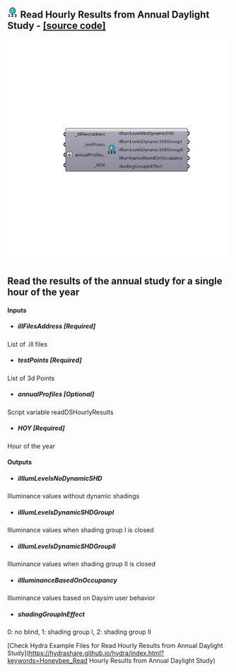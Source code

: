 ## ![](../../images/icons/Read_Hourly_Results_from_Annual_Daylight_Study.png) Read Hourly Results from Annual Daylight Study - [[source code]](https://github.com/ladybug-tools/honeybee-legacy/tree/master/src/Honeybee_Read%20Hourly%20Results%20from%20Annual%20Daylight%20Study.py)

![](../../images/components/Read_Hourly_Results_from_Annual_Daylight_Study.png)

Read the results of the annual study for a single hour of the year
 -
 

#### Inputs
* ##### illFilesAddress [Required]
List of .ill files
* ##### testPoints [Required]
List of 3d Points
* ##### annualProfiles [Optional]
Script variable readDSHourlyResults
* ##### HOY [Required]
Hour of the year

#### Outputs
* ##### iIllumLevelsNoDynamicSHD
Illuminance values without dynamic shadings
* ##### iIllumLevelsDynamicSHDGroupI
Illuminance values when shading group I is closed
* ##### iIllumLevelsDynamicSHDGroupII
Illuminance values when shading group II is closed
* ##### iIlluminanceBasedOnOccupancy
Illuminance values based on Daysim user behavior
* ##### shadingGroupInEffect
0: no blind, 1: shading group I, 2: shading group II


[Check Hydra Example Files for Read Hourly Results from Annual Daylight Study](https://hydrashare.github.io/hydra/index.html?keywords=Honeybee_Read Hourly Results from Annual Daylight Study)